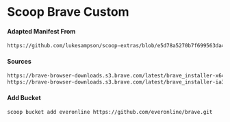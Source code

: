 # Scoop Brave Custom

#### Adapted Manifest From

```html
https://github.com/lukesampson/scoop-extras/blob/e5d78a5270b7f699563da4ede217d31db52b159b/bucket/brave.json
```

#### Sources

```html
https://brave-browser-downloads.s3.brave.com/latest/brave_installer-x64.exe
https://brave-browser-downloads.s3.brave.com/latest/brave_installer-ia32.exe
```

#### Add Bucket

```html
scoop bucket add everonline https://github.com/everonline/brave.git
```